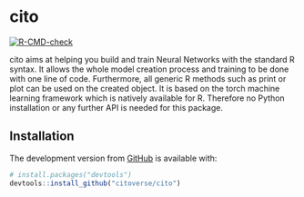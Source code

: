 
<!-- README.md is generated from README.Rmd. Please edit that file -->

# cito

<!-- badges: start -->

[![R-CMD-check](https://github.com/citoverse/cito/workflows/R-CMD-check/badge.svg)](https://github.com/citoverse/cito/actions)
<!-- badges: end -->

cito aims at helping you build and train Neural Networks with the standard R syntax. It allows the whole model creation process and training to be done with one line of code. Furthermore, all generic R methods such as print or  plot can be used on the created object. It is based on the torch machine learning framework which is natively available for R. Therefore no Python installation or any further API is needed for this package. 

## Installation

The development version from [GitHub](https://github.com/) is available with:

``` r
# install.packages("devtools")
devtools::install_github("citoverse/cito")
```
